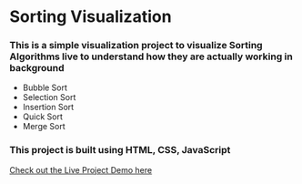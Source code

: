 # Sorting Visualization
### This is a simple visualization project to visualize Sorting Algorithms live to understand how they are actually working in background  
- Bubble Sort 
- Selection Sort
- Insertion Sort
- Quick Sort
- Merge Sort

### This project is built using HTML, CSS, JavaScript

[Check out the Live Project Demo here](https://abhishekprakash5.github.io/Sorting-Visualization/)
